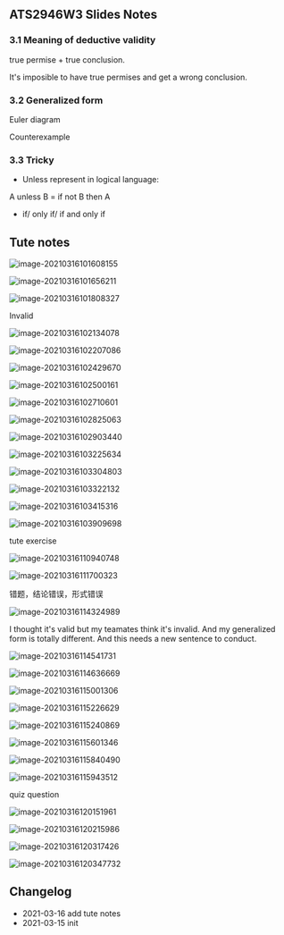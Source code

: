 ## ATS2946W3 Slides Notes

### 3.1 Meaning of deductive validity

true permise + true conclusion.

It's imposible to have true permises and get a wrong conclusion.



### 3.2 Generalized form

Euler diagram 

Counterexample 



### 3.3 Tricky 

- Unless represent in logical language: 

A unless B = if not B then A



- if/ only if/ if and only if 





## Tute notes

![image-20210316101608155](https://tva1.sinaimg.cn/large/e6c9d24egy1golj1eczo1j21oi0py474.jpg)



![image-20210316101656211](https://tva1.sinaimg.cn/large/e6c9d24egy1golj270gw6j21rc0jgdl5.jpg)



![image-20210316101808327](https://tva1.sinaimg.cn/large/e6c9d24egy1golj3fzicgj20ue0ni435.jpg)



Invalid 

![image-20210316102134078](https://tva1.sinaimg.cn/large/e6c9d24egy1golj703wn8j21mk0le0xr.jpg)



![image-20210316102207086](https://tva1.sinaimg.cn/large/e6c9d24egy1golj7kpd6oj21eo0p4n4s.jpg)



![image-20210316102429670](https://tva1.sinaimg.cn/large/e6c9d24egy1golja1sm1sj21my0m8n6y.jpg)



![image-20210316102500161](https://tva1.sinaimg.cn/large/e6c9d24egy1goljalhbdnj21940h0wii.jpg)

![image-20210316102710601](https://tva1.sinaimg.cn/large/e6c9d24egy1goljcvf4sxj21o80h6jw6.jpg)



![image-20210316102825063](https://tva1.sinaimg.cn/large/e6c9d24egy1golje4smtxj21k20h0jze.jpg)

![image-20210316102903440](https://tva1.sinaimg.cn/large/e6c9d24egy1goljet3zdhj21sc0scqaa.jpg)



![image-20210316103225634](https://tva1.sinaimg.cn/large/e6c9d24egy1goljib4ir1j216a0gmn14.jpg)



![image-20210316103304803](https://tva1.sinaimg.cn/large/e6c9d24egy1goljizgnujj21kk0jin3w.jpg)

![image-20210316103322132](https://tva1.sinaimg.cn/large/e6c9d24egy1goljjab7agj220u0t8ajc.jpg)



![image-20210316103415316](https://tva1.sinaimg.cn/large/e6c9d24egy1goljk7dfe8j20qm0hktc4.jpg)



![image-20210316103909698](https://tva1.sinaimg.cn/large/e6c9d24egy1goljpbkc8vj21zs0t8ais.jpg)







tute exercise

![image-20210316110940748](https://tva1.sinaimg.cn/large/e6c9d24egy1golkl2l2g6j220q0u0x47.jpg)



![image-20210316111700323](https://tva1.sinaimg.cn/large/e6c9d24egy1golkspxmwzj21x20u07s9.jpg)



错题，结论错误，形式错误

![image-20210316114324989](https://tva1.sinaimg.cn/large/e6c9d24egy1gollk7tizmj21zy0tyn8t.jpg)



I thought it's valid but my teamates think it's invalid. And my generalized form is totally different. And this needs a new sentence to conduct.

![image-20210316114541731](https://tva1.sinaimg.cn/large/e6c9d24egy1gollmjurb5j21yu0o4gv0.jpg)



![image-20210316114636669](https://tva1.sinaimg.cn/large/e6c9d24egy1gollnih5j9j21xo0pmtjp.jpg)



![image-20210316115001306](https://tva1.sinaimg.cn/large/e6c9d24egy1gollr2bdjnj21pc0l6107.jpg)



![image-20210316115226629](https://tva1.sinaimg.cn/large/e6c9d24egy1golltk9i6hj21zq0fido6.jpg)

![image-20210316115240869](https://tva1.sinaimg.cn/large/e6c9d24egy1golltu06l6j21oq0bejvz.jpg)



![image-20210316115601346](https://tva1.sinaimg.cn/large/e6c9d24egy1gollxal5soj21t80j6ai2.jpg)



![image-20210316115840490](https://tva1.sinaimg.cn/large/e6c9d24egy1golm03u720j220m0sq13p.jpg)



![image-20210316115943512](https://tva1.sinaimg.cn/large/e6c9d24egy1golm15q0kkj21xo0satjr.jpg)



quiz question

![image-20210316120151961](https://tva1.sinaimg.cn/large/e6c9d24egy1golm3eq227j21ws0pqgxd.jpg)

![image-20210316120215986](https://tva1.sinaimg.cn/large/e6c9d24egy1golm3so1rrj21s60i2443.jpg)

![image-20210316120317426](https://tva1.sinaimg.cn/large/e6c9d24egy1golm4v4oknj21rg0k87cl.jpg)



![image-20210316120347732](https://tva1.sinaimg.cn/large/e6c9d24egy1golm5efzljj221g0t8qgc.jpg)



## Changelog

- 2021-03-16 add tute notes
- 2021-03-15 init



